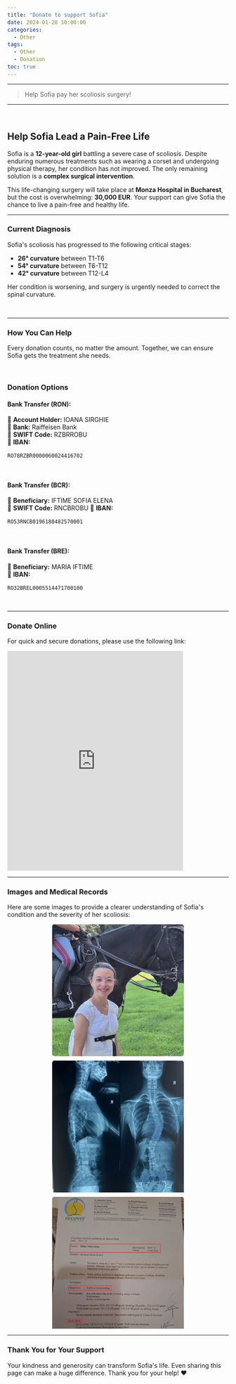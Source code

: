 ```yaml
---
title: "Donate to support Sofia"
date: 2024-01-28 10:00:00
categories:
  - Other
tags:
  - Other
  - Donation
toc: true
---
```


---

> Help Sofia pay her scoliosis surgery!

---

<!-- more -->

<br>

## Help Sofia Lead a Pain-Free Life

Sofia is a **12-year-old girl** battling a severe case of scoliosis. Despite enduring numerous treatments such as wearing a corset and undergoing physical therapy, her condition has not improved. The only remaining solution is a **complex surgical intervention**.

This life-changing surgery will take place at **Monza Hospital in Bucharest**, but the cost is overwhelming: **30,000 EUR**. Your support can give Sofia the chance to live a pain-free and healthy life.

---

### Current Diagnosis

Sofia's scoliosis has progressed to the following critical stages:
- **26° curvature** between T1-T6
- **54° curvature** between T6-T12
- **42° curvature** between T12-L4

Her condition is worsening, and surgery is urgently needed to correct the spinal curvature.

<br>

---

### How You Can Help

Every donation counts, no matter the amount. Together, we can ensure Sofia gets the treatment she needs.  

<br>

### **Donation Options**

#### **Bank Transfer (RON):**  
📌 **Account Holder:** IOANA SIRGHIE  
📌 **Bank:** Raiffeisen Bank  
📌 **SWIFT Code:** RZBRROBU  
📌 **IBAN:** 
```
RO78RZBR0000060024416702
```

<br>

#### **Bank Transfer (BCR):**  
📌 **Beneficiary:** IFTIME SOFIA ELENA  
📌 **SWIFT Code:** RNCBROBU
📌 **IBAN:** 
```
RO53RNCB0196180482570001  
```

<br>

#### **Bank Transfer (BRE):**  
📌 **Beneficiary:** MARIA IFTIME  
📌 **IBAN:** 
```
RO32BREL0005514471700100
```

<br>

---

### Donate Online

For quick and secure donations, please use the following link:  
<div style="position: relative; width: 400px; height: 500px; overflow: hidden;">
  <iframe style="position: absolute; top:0; left: 0; bottom: 0; right: 0; width: 100%; height: 100%;" src="https://4fund.com/3pszwt/widget/23" frameborder="0" scrolling="no"></iframe>
</div>

---

### Images and Medical Records

Here are some images to provide a clearer understanding of Sofia's condition and the severity of her scoliosis:

<div style="display: flex; flex-wrap: wrap; gap: 10px; justify-content: center;">
  <div style="flex: 1; min-width: 250px; max-width: 300px; height: 300px; overflow: hidden;">
    <img src="/uploads/other/donation/sofia - profile.jpg" alt="Sofia smiling" style="width: 100%; object-fit: cover; border-radius: 5px;"/>
    <p style="text-align: center; font-size: 0.9rem; color: #555;">Sofia</p>
  </div>
  <div style="flex: 1; min-width: 250px; max-width: 300px; height: 300px; overflow: hidden;">
    <img src="/uploads/other/donation/sofia - radiography.png" alt="X-ray of Sofia's spine" style="width: 100%; object-fit: cover; border-radius: 5px;"/>
    <p style="text-align: center; font-size: 0.9rem; color: #555;">X-ray showing scoliosis</p>
  </div>
  <div style="flex: 1; min-width: 250px; max-width: 300px; height: 300px; overflow: hidden;">
    <img src="/uploads/other/donation/sofia - consultation.png" alt="Medical records for Sofia" style="width: 100%; object-fit: cover; border-radius: 5px;"/>
    <p style="text-align: center; font-size: 0.9rem; color: #555;">Medical record</p>
  </div>
</div>

---

### Thank You for Your Support

Your kindness and generosity can transform Sofia's life. Even sharing this page can make a huge difference. Thank you for your help! ❤️
